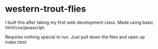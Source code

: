# western-trout-flies
I built this after taking my first web development class. Made using basic html/css/javascript.

Requires nothing special to run. Just pull down the files and open up index.html
